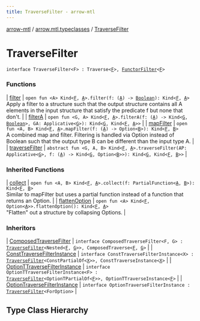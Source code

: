 ```yaml
---
title: TraverseFilter - arrow-mtl
---
```


[arrow-mtl](../../index.html) / [arrow.mtl.typeclasses](../index.html) / [TraverseFilter](./index.html)

# TraverseFilter

`interface TraverseFilter<F> : Traverse<`[`F`](index.html#F)`>, `[`FunctorFilter`](../-functor-filter/index.html)`<`[`F`](index.html#F)`>`



### Functions

| [filter](filter.html) | `open fun <A> Kind<`[`F`](index.html#F)`, `[`A`](filter.html#A)`>.filter(f: (`[`A`](filter.html#A)`) -> `[`Boolean`](https://kotlinlang.org/api/latest/jvm/stdlib/kotlin/-boolean/index.html)`): Kind<`[`F`](index.html#F)`, `[`A`](filter.html#A)`>`<br>Apply a filter to a structure such that the output structure contains all A elements in the input structure that satisfy the predicate f but none that don't. |
| [filterA](filter-a.html) | `open fun <G, A> Kind<`[`F`](index.html#F)`, `[`A`](filter-a.html#A)`>.filterA(f: (`[`A`](filter-a.html#A)`) -> Kind<`[`G`](filter-a.html#G)`, `[`Boolean`](https://kotlinlang.org/api/latest/jvm/stdlib/kotlin/-boolean/index.html)`>, GA: Applicative<`[`G`](filter-a.html#G)`>): Kind<`[`G`](filter-a.html#G)`, Kind<`[`F`](index.html#F)`, `[`A`](filter-a.html#A)`>>` |
| [mapFilter](map-filter.html) | `open fun <A, B> Kind<`[`F`](index.html#F)`, `[`A`](map-filter.html#A)`>.mapFilter(f: (`[`A`](map-filter.html#A)`) -> Option<`[`B`](map-filter.html#B)`>): Kind<`[`F`](index.html#F)`, `[`B`](map-filter.html#B)`>`<br>A combined map and filter. Filtering is handled via Option instead of Boolean such that the output type B can be different than the input type A. |
| [traverseFilter](traverse-filter.html) | `abstract fun <G, A, B> Kind<`[`F`](index.html#F)`, `[`A`](traverse-filter.html#A)`>.traverseFilter(AP: Applicative<`[`G`](traverse-filter.html#G)`>, f: (`[`A`](traverse-filter.html#A)`) -> Kind<`[`G`](traverse-filter.html#G)`, Option<`[`B`](traverse-filter.html#B)`>>): Kind<`[`G`](traverse-filter.html#G)`, Kind<`[`F`](index.html#F)`, `[`B`](traverse-filter.html#B)`>>` |

### Inherited Functions

| [collect](../-functor-filter/collect.html) | `open fun <A, B> Kind<`[`F`](../-functor-filter/index.html#F)`, `[`A`](../-functor-filter/collect.html#A)`>.collect(f: PartialFunction<`[`A`](../-functor-filter/collect.html#A)`, `[`B`](../-functor-filter/collect.html#B)`>): Kind<`[`F`](../-functor-filter/index.html#F)`, `[`B`](../-functor-filter/collect.html#B)`>`<br>Similar to mapFilter but uses a partial function instead of a function that returns an Option. |
| [flattenOption](../-functor-filter/flatten-option.html) | `open fun <A> Kind<`[`F`](../-functor-filter/index.html#F)`, Option<`[`A`](../-functor-filter/flatten-option.html#A)`>>.flattenOption(): Kind<`[`F`](../-functor-filter/index.html#F)`, `[`A`](../-functor-filter/flatten-option.html#A)`>`<br>"Flatten" out a structure by collapsing Options. |

### Inheritors

| [ComposedTraverseFilter](../../arrow.mtl.instances/-composed-traverse-filter/index.html) | `interface ComposedTraverseFilter<F, G> : `[`TraverseFilter`](./index.html)`<Nested<`[`F`](../../arrow.mtl.instances/-composed-traverse-filter/index.html#F)`, `[`G`](../../arrow.mtl.instances/-composed-traverse-filter/index.html#G)`>>, ComposedTraverse<`[`F`](../../arrow.mtl.instances/-composed-traverse-filter/index.html#F)`, `[`G`](../../arrow.mtl.instances/-composed-traverse-filter/index.html#G)`>` |
| [ConstTraverseFilterInstance](../../arrow.mtl.instances/-const-traverse-filter-instance/index.html) | `interface ConstTraverseFilterInstance<X> : `[`TraverseFilter`](./index.html)`<ConstPartialOf<`[`X`](../../arrow.mtl.instances/-const-traverse-filter-instance/index.html#X)`>>, ConstTraverseInstance<`[`X`](../../arrow.mtl.instances/-const-traverse-filter-instance/index.html#X)`>` |
| [OptionTTraverseFilterInstance](../../arrow.mtl.instances/-option-t-traverse-filter-instance/index.html) | `interface OptionTTraverseFilterInstance<F> : `[`TraverseFilter`](./index.html)`<OptionTPartialOf<`[`F`](../../arrow.mtl.instances/-option-t-traverse-filter-instance/index.html#F)`>>, OptionTTraverseInstance<`[`F`](../../arrow.mtl.instances/-option-t-traverse-filter-instance/index.html#F)`>` |
| [OptionTraverseFilterInstance](../../arrow.mtl.instances/-option-traverse-filter-instance/index.html) | `interface OptionTraverseFilterInstance : `[`TraverseFilter`](./index.html)`<ForOption>` |




## Type Class Hierarchy

<canvas id="arrow.mtl.typeclasses-hierarchy-diagram"></canvas>
<script>
  drawNomNomlDiagram('arrow.mtl.typeclasses-hierarchy-diagram', 'arrow.mtl.typeclasses-diagram.nomnol')
</script>

